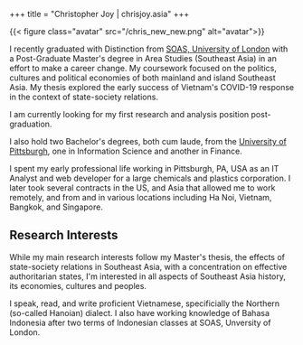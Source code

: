 +++
title = "Christopher Joy | chrisjoy.asia"
+++

{{< figure class="avatar" src="/chris_new_new.png" alt="avatar">}}

I recently graduated with Distinction from [SOAS, University of London](https://www.soas.ac.uk/) with a Post-Graduate Master's degree in Area Studies (Southeast Asia) in an effort to make a career change. My coursework focused on the politics, cultures and political economies of both mainland and island Southeast Asia. My thesis explored the early success of Vietnam's COVID-19 response in the context of state-society relations.

I am currently looking for my first research and analysis position post-graduation.

I also hold two Bachelor's degrees, both cum laude, from the [University of Pittsburgh](https://www.pitt.edu/), one in Information Science and another in Finance.

I spent my early professional life working in Pittsburgh, PA, USA as an IT Analyst and web developer for a large chemicals and plastics corporation. I later took several contracts in the US, and Asia that allowed me to work remotely, and from and in various locations including Ha Noi, Vietnam, Bangkok, and Singapore.

## Research Interests

While my main research interests follow my Master's thesis, the effects of state-society relations in Southeast Asia, with a concentration on effective authoritarian states, I'm interested in all aspects of Southeast Asia history, its economies, cultures and peoples.

I speak, read, and write proficient Vietnamese, specificially the Northern (so-called Hanoian) dialect. I also have working knowledge of Bahasa Indonesia after two terms of Indonesian classes at SOAS, Unversity of London.
<!-- ## Publications

In chronological order:

1. F.Bar, J.Doe: Effects of having a placeholder of a name
2. S.Holmes, J.Watson: Consequences of living with a sociopath in London 

## Typography

This is a [link](http://google.com). Something *italics* and something **bold**.

Here is a table:

Year | Award | Category
-----|-------|--------
2014 | Emmy  | Won Outstanding Lead Actor in a miniseries or a movie
2015 | BAFTA | Nominated for Best Leading Actor for Sherlock
2014 | Satellite | Won Best Actor miniseries or television film

Here is a horizontal rule:

---

Here is a blockquote:
> To a great mind, nothing is little

Here is a `code` block:

```python
def is_elementary():
  return True
```

## References

* Foo Bar: Head of Department, Placeholder Names, Lorem
* John Doe: Associate Professor, Department of Computer Science, Ipsum

[^1]: This is the first footnote.
[^2]: This is the second footnote. -->
